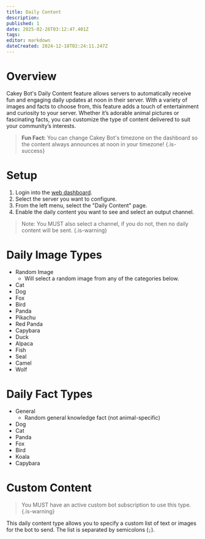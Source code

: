```yaml
---
title: Daily Content
description: 
published: 1
date: 2025-02-26T03:12:47.401Z
tags: 
editor: markdown
dateCreated: 2024-12-18T02:24:11.247Z
---
```


# Overview
Cakey Bot's Daily Content feature allows servers to automatically receive fun and engaging daily updates at noon in their server. With a variety of images and facts to choose from, this feature adds a touch of entertainment and curiosity to your server. Whether it’s adorable animal pictures or fascinating facts, you can customize the type of content delivered to suit your community’s interests.

> **Fun Fact:** You can change Cakey Bot's timezone on the dashboard so the content always announces at noon in your timezone!
{.is-success}

# Setup
1. Login into the [web dashboard](https://cakey.bot/dashboard/public).
2. Select the server you want to configure.
3. From the left menu, select the "Daily Content" page.
4. Enable the daily content you want to see and select an output channel.

> Note: You MUST also select a channel, if you do not, then no daily content will be sent.
{.is-warning}

# Daily Image Types
* Random Image
  * Will select a random image from any of the categories below.
* Cat
* Dog
* Fox
* Bird
* Panda
* Pikachu
* Red Panda
* Capybara
* Duck
* Alpaca
* Fish
* Seal
* Camel
* Wolf

# Daily Fact Types
* General
  * Random general knowledge fact (not animal-specific)
* Dog
* Cat
* Panda
* Fox
* Bird
* Koala
* Capybara

# Custom Content
> You MUST have an active custom bot subscription to use this type.
{.is-warning}

This daily content type allows you to specify a custom list of text or images for the bot to send. The list is separated by semicolons (`;`).